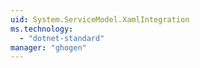 ```yaml
---
uid: System.ServiceModel.XamlIntegration
ms.technology: 
  - "dotnet-standard"
manager: "ghogen"
---
```

